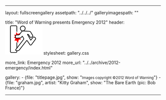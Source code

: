 ---

layout: fullscreengallery
assetpath: "../../../"
galleryimagespath: ""

title: "Word of Warning presents Emergency 2012"
header: <img src="logo.png">
stylesheet: gallery.css

more_link: Emergency 2012
more_url: "../../archive/2012-emergency/index.html"

gallery:
    -   {file: "titlepage.jpg", show: "<small>Images copyright &copy;2012 Word of Warning</small>"}
    -   {file: "graham.jpg", artist: "Kitty Graham", show: "The Bare Earth (pic: Bob France)"}


---